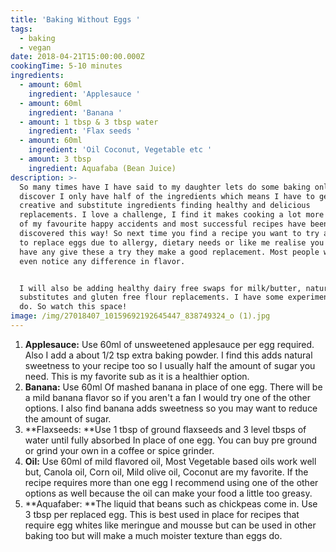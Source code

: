 ```yaml
---
title: 'Baking Without Eggs '
tags:
  - baking
  - vegan
date: 2018-04-21T15:00:00.000Z
cookingTime: 5-10 minutes
ingredients:
  - amount: 60ml
    ingredient: 'Applesauce '
  - amount: 60ml
    ingredient: 'Banana '
  - amount: 1 tbsp & 3 tbsp water
    ingredient: 'Flax seeds '
  - amount: 60ml
    ingredient: 'Oil Coconut, Vegetable etc '
  - amount: 3 tbsp
    ingredient: Aquafaba (Bean Juice)
description: >-
  So many times have I have said to my daughter lets do some baking only to
  discover I only have half of the ingredients which means I have to get
  creative and substitute ingredients finding healthy and delicious
  replacements. I love a challenge, I find it makes cooking a lot more fun. Some
  of my favourite happy accidents and most successful recipes have been
  discovered this way! So next time you find a recipe you want to try and want
  to replace eggs due to allergy, dietary needs or like me realise you don't
  have any give these a try they make a good replacement. Most people wouldn't
  even notice any difference in flavor. 


  I will also be adding healthy dairy free swaps for milk/butter, natural sugar
  substitutes and gluten free flour replacements. I have some experimenting to
  do. So watch this space!
image: /img/27018407_10159692192645447_838749324_o (1).jpg
---
```

1. **Applesauce:** Use 60ml of unsweetened applesauce per egg required. Also I add a about 1/2 tsp extra baking powder. I find this adds natural sweetness to your recipe too so I usually half the amount of sugar you need. This is my favorite sub as it is a healthier option. 
2. **Banana:** Use 60ml Of mashed banana in place of one egg. There will be a mild banana flavor so if you aren't a fan I would try one of the other options. I also find banana adds sweetness so you may want to reduce the amount of sugar.
3. **Flaxseeds: **Use 1 tbsp of ground flaxseeds and 3 level tbsps of water until fully absorbed In place of one egg. You can buy pre ground or grind your own in a coffee or spice grinder. 
4. **Oil:** Use 60ml of mild flavored oil, Most Vegetable based oils work well but, Canola oil, Corn oil, Mild olive oil, Coconut are my favorite. If the recipe requires more than one egg I recommend using one of the other options as well because the oil can make your food a little too greasy. 
5. **Aquafaber: **The liquid that beans such as chickpeas come in. Use 3 tbsp per replaced egg. This is best used in place for recipes that require egg whites like meringue and mousse but can be used in other baking too but will make a much moister texture than eggs do.
